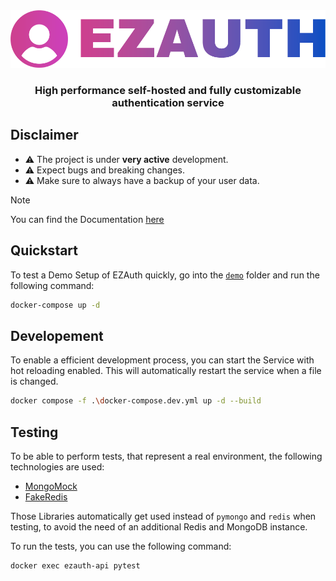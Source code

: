 <img src="docs/ezauth_banner.png" />

<h3 align="center">High performance self-hosted and fully customizable authentication service</h3>

## Disclaimer

- ⚠️ The project is under **very active** development.
- ⚠️ Expect bugs and breaking changes.
- ⚠️ Make sure to always have a backup of your user data.

> [!NOTE]
> You can find the Documentation <a href="https://johngrubba.github.io/ezauth/" target="_blank">here</a>

## Quickstart

To test a Demo Setup of EZAuth quickly, go into the <a href="demo/">`demo`</a> folder and run the following command:

```sh
docker-compose up -d
```

## Developement

To enable a efficient development process, you can start the Service with hot reloading enabled. This will automatically restart the service when a file is changed.

```sh
docker compose -f .\docker-compose.dev.yml up -d --build
```

## Testing

To be able to perform tests, that represent a real environment, the following technologies are used:
- [MongoMock](https://github.com/mongomock/mongomock)
- [FakeRedis](https://github.com/cunla/fakeredis-py)

Those Libraries automatically get used instead of `pymongo` and `redis` when testing, to avoid the need of an additional Redis and MongoDB instance.

To run the tests, you can use the following command:

```sh
docker exec ezauth-api pytest
```